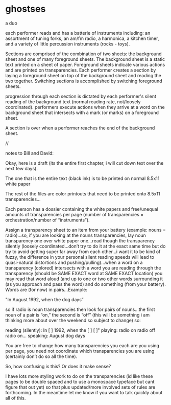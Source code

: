 # ghostses
a duo

each performer reads and has a batterie of instruments including: an assortment of tuning forks, an am/fm radio, a harmonica, a kitchen timer, and a variety of little percussion instruments (rocks - toys).

Sections are comprised of the combination of two sheets: the background sheet and one of many foreground sheets. The background sheet is a static text printed on a sheet of paper. Foreground sheets indicate various actions and are printed on transparencies. Each performer creates a section by laying a foreground sheet on top of the background sheet and reading the two together. Switching sections is accomplished by switching foreground sheets.

progression through each section is dictated by each performer's silent reading of the background text (normal reading rate, not/loosely coordinated). performers execute actions when they arrive at a word on the background sheet that intersects with a mark (or marks) on a foreground sheet.

A section is over when a performer reaches the end of the background sheet.

//

notes to Bill and David:

Okay, here is a draft (its the entire first chapter, i will cut down text over the next few days).

The one that is the entire text (black ink) is to be printed on normal 8.5x11 white paper

The rest of the files are color printouts that need to be printed onto 8.5x11 transparencies…

Each person has a dossier containing the white papers and free/unequal amounts of transparencies per page (number of transparencies = orchestration/number of “instruments”).

Assign a transparency sheet to an item from your battery (example: nouns = radio)…so, if you are looking at the nouns transparencies, lay noun transparency one over white paper one…read though the transparency silently (loosely coordinated…don’t try to do it at the exact same time but do try to avoid getting super far away from each other…i want it to be kind of fuzzy, the difference in your personal silent reading speeds will lead to quasi-natural distortions and pushing/pulling)…when a word on a transparency (colored) intersects with a word you are reading through the transparency (should be SAME EXACT word at SAME EXACT location) you may read that word aloud (and up to one or two other words surrounding it (as you approach and pass the word) and do something (from your battery). Words are (for now) in pairs…Example:

"In August 1992, when the dog days”

so if radio is noun transparencies then look for pairs of nouns…the first noun of a pair is “on,” the second is “off” (this will be something i am thinking more about over the weekend so subject to change) so:

reading (silently): In [ ] 1992, when the [ ] [ ]"
playing: radio on radio off radio on...
speaking: August dog days

You are free to change how many transparencies you each are you using per page, you need not coordinate which transparencies you are using (certainly don’t do so all the time).

So, how confusing is this? Or does it make sense?

I have lots more styling work to do on the transparencies (id like these pages to be double spaced and to use a monospace typeface but cant figure that out yet) so that plus updated/more involved sets of rules are forthcoming. In the meantime let me know if you want to talk quickly about all of this.
